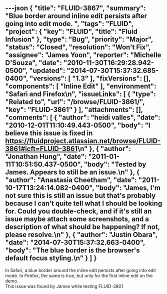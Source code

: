 ---json
{
  "title": "FLUID-3867",
  "summary": "Blue border around inline edit persists after going into edit mode. ",
  "tags": "FLUID",
  "project": {
    "key": "FLUID",
    "title": "Fluid Infusion"
  },
  "type": "Bug",
  "priority": "Major",
  "status": "Closed",
  "resolution": "Won't Fix",
  "assignee": "James Yoon",
  "reporter": "Michelle D'Souza",
  "date": "2010-11-30T16:29:28.942-0500",
  "updated": "2014-07-30T15:37:32.685-0400",
  "versions": [
    "1.3"
  ],
  "fixVersions": [],
  "components": [
    "Inline Edit"
  ],
  "environment": "Safari and Firefox\n",
  "issueLinks": [
    {
      "type": "Related to",
      "url": "/browse/FLUID-3861/",
      "key": "FLUID-3861"
    }
  ],
  "attachments": [],
  "comments": [
    {
      "author": "heidi valles",
      "date": "2010-12-01T11:10:49.443-0500",
      "body": "I believe this issue is fixed in <https://fluidproject.atlassian.net/browse/FLUID-3861#icft=FLUID-3861>\n"
    },
    {
      "author": "Jonathan Hung",
      "date": "2011-01-11T10:51:50.437-0500",
      "body": "Tested by James. Appears to still be an issue.\n"
    },
    {
      "author": "Anastasia Cheetham",
      "date": "2011-10-17T13:24:14.082-0400",
      "body": "James, I'm not sure this is still an issue but that's probably because I can't quite tell what I should be looking for. Could you double-check, and if it's still an issue maybe attach some screenshots, and a description of what should be happening? If not, please resolve.\n"
    },
    {
      "author": "Justin Obara",
      "date": "2014-07-30T15:37:32.663-0400",
      "body": "The blue border is the browser's default focus styling.\n"
    }
  ]
}
---
In Safari, a blue border around the inline edit persists after going into edit mode. In Firefox, the same is true, but only for the first inline edit on the demo. \
This issue was found by James while testing FLUID-3801

        